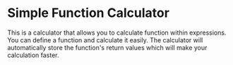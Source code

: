 # Simple Function Calculator
This is a calculator that allows you to calculate function within expressions. You can define a function and calculate it easily. The calculator will automatically store the function's return values which will make your calculation faster.